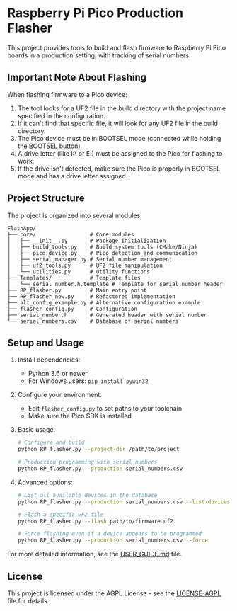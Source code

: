 # Raspberry Pi Pico Production Flasher

This project provides tools to build and flash firmware to Raspberry Pi Pico boards in a production setting, with tracking of serial numbers.

## Important Note About Flashing

When flashing firmware to a Pico device:

1. The tool looks for a UF2 file in the build directory with the project name specified in the configuration.
2. If it can't find that specific file, it will look for any UF2 file in the build directory.
3. The Pico device must be in BOOTSEL mode (connected while holding the BOOTSEL button).
4. A drive letter (like I:\ or E:\) must be assigned to the Pico for flashing to work.
5. If the drive isn't detected, make sure the Pico is properly in BOOTSEL mode and has a drive letter assigned.

## Project Structure

The project is organized into several modules:

```
FlashApp/
├── core/                 # Core modules
│   ├── __init__.py       # Package initialization
│   ├── build_tools.py    # Build system tools (CMake/Ninja)
│   ├── pico_device.py    # Pico detection and communication
│   ├── serial_manager.py # Serial number management
│   ├── uf2_tools.py      # UF2 file manipulation
│   └── utilities.py      # Utility functions
├── Templates/            # Template files
│   └── serial_number.h.template # Template for serial number header
├── RP_flasher.py         # Main entry point
├── RP_flasher_new.py     # Refactored implementation
├── alt_config_example.py # Alternative configuration example
├── flasher_config.py     # Configuration
├── serial_number.h       # Generated header with serial number
└── serial_numbers.csv    # Database of serial numbers
```

## Setup and Usage

1. Install dependencies:
   - Python 3.6 or newer
   - For Windows users: `pip install pywin32`

2. Configure your environment:
   - Edit `flasher_config.py` to set paths to your toolchain
   - Make sure the Pico SDK is installed

3. Basic usage:
   ```bash
   # Configure and build
   python RP_flasher.py --project-dir /path/to/project
   
   # Production programming with serial numbers
   python RP_flasher.py --production serial_numbers.csv
   ```

4. Advanced options:
   ```bash
   # List all available devices in the database
   python RP_flasher.py --production serial_numbers.csv --list-devices
   
   # Flash a specific UF2 file
   python RP_flasher.py --flash path/to/firmware.uf2
   
   # Force flashing even if a device appears to be programmed
   python RP_flasher.py --production serial_numbers.csv --force
   ```

For more detailed information, see the [USER_GUIDE.md](../USER_GUIDE.md) file.

## License

This project is licensed under the AGPL License - see the [LICENSE-AGPL](../LICENSE-AGPL) file for details.